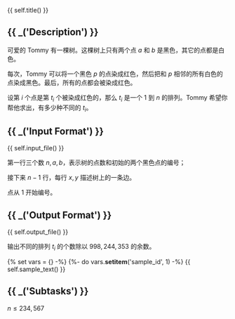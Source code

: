 {{ self.title() }}

## {{ _('Description') }}

可爱的 Tommy 有一棵树。这棵树上只有两个点 $a$ 和 $b$ 是黑色，其它的点都是白色。

每次，Tommy 可以将一个黑色 $p$ 的点染成红色，然后把和 $p$ 相邻的所有白色的点染成黑色。最后，所有的点都会被染成红色。

设第 $i$ 个点是第 $t_i$ 个被染成红色的，那么 $t_i$ 是一个 $1$ 到 $n$ 的排列。Tommy 希望你帮他求出，有多少种不同的 $t_i$。

## {{ _('Input Format') }}

{{ self.input_file() }}

第一行三个数 $n,a,b$，表示树的点数和初始的两个黑色点的编号；

接下来 $n-1$ 行，每行 $x,y$ 描述树上的一条边。

点从 $1$ 开始编号。

## {{ _('Output Format') }}

{{ self.output_file() }}

输出不同的排列 $t_i$ 的个数除以 $998,244,353$ 的余数。

{% set vars = {} -%}
{%- do vars.__setitem__('sample_id', 1) -%}
{{ self.sample_text() }}


## {{ _('Subtasks') }}

$n\le 234,567$
